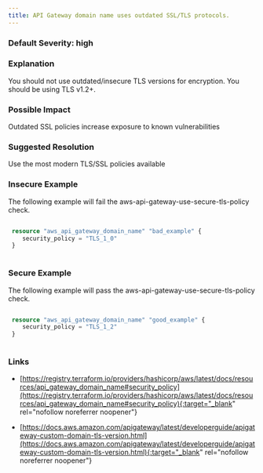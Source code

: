 ```yaml
---
title: API Gateway domain name uses outdated SSL/TLS protocols.
---
```


### Default Severity: <span class="severity high">high</span>

### Explanation

You should not use outdated/insecure TLS versions for encryption. You should be using TLS v1.2+.

### Possible Impact
Outdated SSL policies increase exposure to known vulnerabilities

### Suggested Resolution
Use the most modern TLS/SSL policies available


### Insecure Example

The following example will fail the aws-api-gateway-use-secure-tls-policy check.
```terraform

 resource "aws_api_gateway_domain_name" "bad_example" {
 	security_policy = "TLS_1_0"
 }
 
```



### Secure Example

The following example will pass the aws-api-gateway-use-secure-tls-policy check.
```terraform

 resource "aws_api_gateway_domain_name" "good_example" {
 	security_policy = "TLS_1_2"
 }
 
```



### Links


- [https://registry.terraform.io/providers/hashicorp/aws/latest/docs/resources/api_gateway_domain_name#security_policy](https://registry.terraform.io/providers/hashicorp/aws/latest/docs/resources/api_gateway_domain_name#security_policy){:target="_blank" rel="nofollow noreferrer noopener"}

- [https://docs.aws.amazon.com/apigateway/latest/developerguide/apigateway-custom-domain-tls-version.html](https://docs.aws.amazon.com/apigateway/latest/developerguide/apigateway-custom-domain-tls-version.html){:target="_blank" rel="nofollow noreferrer noopener"}



